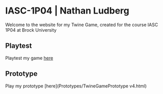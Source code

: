 # IASC-1P04 | Nathan Ludberg

Welcome to the website for my Twine Game, created for the course IASC 1P04 at Brock University

## Playtest

Playtest my game [here]()

## Prototype

Play my prototype [here](Prototypes/TwineGamePrototype v4.html)
